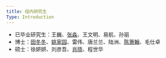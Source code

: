 ```yaml
---
title: 组内研究生
Type: Introduction
---
```


- 已毕业研究生：王巍、[张淼](https://sites.google.com/site/seismzhang/)、王文明、易航、孙丽
- 博士：[田冬冬](http://home.ustc.edu.cn/~dongzhi/)、[姚家园](http://home.ustc.edu.cn/~kakayao/)、雷伟、唐兰兰、陆洲、[陈箫翰](http://home.ustc.edu.cn/~cxh757/)、毛仕卓
- 硕士：徐妍妍、刘彦吾、[肖晓](http://home.ustc.edu.cn/~xiaox17/)、程世华
